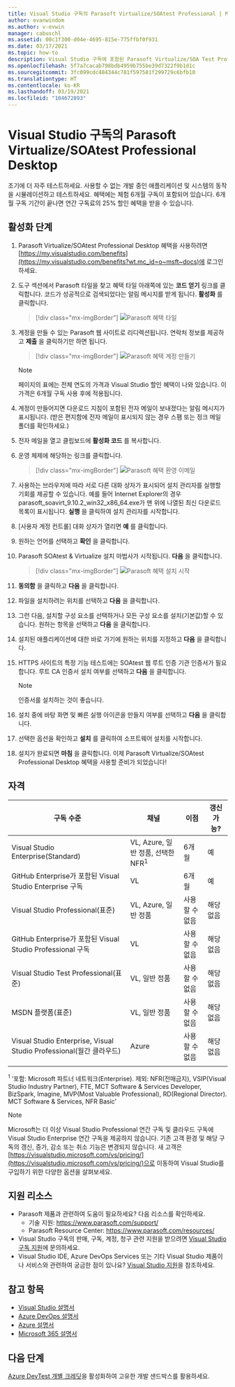 ```yaml
---
title: Visual Studio 구독의 Parasoft Virtualize/SOAtest Professional | Microsoft Docs
author: evanwindom
ms.author: v-evwin
manager: cabuschl
ms.assetid: 00c1f300-d04e-4695-815e-775ffbf0f931
ms.date: 03/17/2021
ms.topic: how-to
description: Visual Studio 구독에 포함된 Parasoft Virtualize/SOA Test Professional 구독을 활성화하는 방법을 알아봅니다.
ms.openlocfilehash: 5f7a7cacab798bdb4959b755be39d7322f9b1d1c
ms.sourcegitcommit: 3fc099cdc484344c781f597581f299729c6bfb10
ms.translationtype: HT
ms.contentlocale: ko-KR
ms.lasthandoff: 03/19/2021
ms.locfileid: "104672893"
---
```

# <a name="parasoft-virtualizesoatest-professional-desktop-in-visual-studio-subscriptions"></a>Visual Studio 구독의 Parasoft Virtualize/SOAtest Professional Desktop

조기에 더 자주 테스트하세요.  사용할 수 없는 개발 중인 애플리케이션 및 시스템의 동작을 시뮬레이션하고 테스트하세요.  혜택에는 체험 6개월 구독이 포함되어 있습니다.  6개월 구독 기간이 끝나면 연간 구독료의 25% 할인 혜택을 받을 수 있습니다.

## <a name="activation-steps"></a>활성화 단계

1. Parasoft Virtualize/SOAtest Professional Desktop 혜택을 사용하려면 [https://my.visualstudio.com/benefits](https://my.visualstudio.com/benefits?wt.mc_id=o~msft~docs)에 로그인하세요.

2. 도구 섹션에서 Parasoft 타일을 찾고 혜택 타일 아래쪽에 있는 **코드 얻기** 링크를 클릭합니다.   코드가 성공적으로 검색되었다는 알림 메시지를 받게 됩니다.  **활성화** 를 클릭합니다.
   > [!div class="mx-imgBorder"]
   > ![Parasoft 혜택 타일](_img/vs-parasoft/vs-parasoft-tile.png "시작하려면 Parasoft 타일에서 '코드 가져오기'를 클릭한 다음 '활성화'를 클릭합니다.")

3. 계정을 만들 수 있는 Parasoft 웹 사이트로 리디렉션됩니다.  연락처 정보를 제공하고 **제출** 을 클릭하기만 하면 됩니다.
   > [!div class="mx-imgBorder"]
   > ![Parasoft 혜택 계정 만들기](_img/vs-parasoft/vs-parasoft-new-account.png "연락처 정보를 입력한 다음 '제출'을 클릭하여 계정을 만듭니다.")

   > [!Note]
   > 페이지의 표에는 전체 연도의 가격과 Visual Studio 할인 혜택이 나와 있습니다. 이 가격은 6개월 구독 사용 후에 적용됩니다.  

4. 계정이 만들어지면 다운로드 지침이 포함된 전자 메일이 보내졌다는 알림 메시지가 표시됩니다.  (받은 편지함에 전자 메일이 표시되지 않는 경우 스팸 또는 정크 메일 폴더를 확인하세요.)

5. 전자 메일을 열고 클립보드에 **활성화 코드** 를 복사합니다.

6. 운영 체제에 해당하는 링크를 클릭합니다.
   > [!div class="mx-imgBorder"]
   > ![Parasoft 혜택 환영 이메일](_img/vs-parasoft/vs-parasoft-email.png "운영 체제와 일치하는 다운로드 링크를 선택합니다.")

7. 사용하는 브라우저에 따라 서로 다른 대화 상자가 표시되어 설치 관리자를 실행할 기회를 제공할 수 있습니다.  예를 들어 Internet Explorer의 경우 parasoft_soavirt_9.10.2_win32_x86_64.exe가 맨 위에 나열된 최신 다운로드 목록이 표시됩니다. **실행** 을 클릭하여 설치 관리자를 시작합니다.

8. [사용자 계정 컨트롤] 대화 상자가 열리면 **예** 를 클릭합니다.

9. 원하는 언어를 선택하고 **확인** 을 클릭합니다.

10. Parasoft SOAtest & Virtualize 설치 마법사가 시작됩니다.  **다음** 을 클릭합니다.
    > [!div class="mx-imgBorder"]
    > ![Parasoft 혜택 설치 시작](_img/vs-parasoft/vs-parasoft-start-install.png "'다음'을 클릭하여 Parasoft SOAtest 및 Virtualize 설치를 시작합니다.")

11. **동의함** 을 클릭하고 **다음** 을 클릭합니다.

12. 파일을 설치하려는 위치를 선택하고 **다음** 을 클릭합니다.

13. 그런 다음, 설치할 구성 요소를 선택하거나 모든 구성 요소를 설치(기본값)할 수 있습니다.  원하는 항목을 선택하고 **다음** 을 클릭합니다.

14. 설치된 애플리케이션에 대한 바로 가기에 원하는 위치를 지정하고 **다음** 을 클릭합니다.

15. HTTPS 사이트의 특정 기능 테스트에는 SOAtest 웹 루트 인증 기관 인증서가 필요합니다.  루트 CA 인증서 설치 여부를 선택하고 **다음** 을 클릭합니다.
    > [!NOTE]
    > 인증서를 설치하는 것이 좋습니다.

16. 설치 중에 바탕 화면 및 빠른 실행 아이콘을 만들지 여부를 선택하고 **다음** 을 클릭합니다.

17. 선택한 옵션을 확인하고 **설치** 를 클릭하여 소프트웨어 설치를 시작합니다.

18. 설치가 완료되면 **마침** 을 클릭합니다. 이제 Parasoft Virtualize/SOAtest Professional Desktop 혜택을 사용할 준비가 되었습니다!

## <a name="eligibility"></a>자격

| 구독 수준                                                 |     채널                                            | 이점                                                          | 갱신 가능?    |
|--------------------------------------------------------------------|---------------------------------------------------------|------------------------------------------------------------------|---------------|
| Visual Studio Enterprise(Standard)   | VL, Azure, 일반 정품, 선택한 NFR<sup>1</sup> | 6개월       |  예       |
| GitHub Enterprise가 포함된 Visual Studio Enterprise 구독 | VL | 6개월       |  예       |
| Visual Studio Professional(표준) | VL, Azure, 일반 정품                                       | 사용할 수 없음                                                           |해당 없음         |
| GitHub Enterprise가 포함된 Visual Studio Professional 구독 | VL                                      | 사용할 수 없음                                                           |해당 없음         |
| Visual Studio Test Professional(표준)                         | VL, 일반 정품                                              | 사용할 수 없음                                                           |해당 없음         |
| MSDN 플랫폼(표준)                                          | VL, 일반 정품                                              | 사용할 수 없음                                                           |해당 없음         |
| Visual Studio Enterprise, Visual Studio Professional(월간 클라우드) | Azure                                       | 사용할 수 없음                                                           |해당 없음|
||

<sup>1</sup> ‘포함: Microsoft 파트너 네트워크(Enterprise). 제외: NFR(전매금지), VSIP(Visual Studio Industry Partner), FTE, MCT Software & Services Developer, BizSpark, Imagine, MVP(Most Valuable Professional), RD(Regional Director).  MCT Software & Services, NFR Basic’

> [!NOTE]
> Microsoft는 더 이상 Visual Studio Professional 연간 구독 및 클라우드 구독에 Visual Studio Enterprise 연간 구독을 제공하지 않습니다. 기존 고객 환경 및 해당 구독의 갱신, 증가, 감소 또는 취소 기능은 변경되지 않습니다. 새 고객은 [https://visualstudio.microsoft.com/vs/pricing/](https://visualstudio.microsoft.com/vs/pricing/)으로 이동하여 Visual Studio를 구입하기 위한 다양한 옵션을 살펴보세요.

## <a name="support-resources"></a>지원 리소스
- Parasoft 제품과 관련하여 도움이 필요하세요?  다음 리소스를 확인하세요.
  - 기술 지원:  https://www.parasoft.com/support/
  - Parasoft Resource Center:  https://www.parasoft.com/resources/
- Visual Studio 구독의 판매, 구독, 계정, 청구 관련 지원을 받으려면 [Visual Studio 구독 지원](https://my.visualstudio.com/gethelp)에 문의하세요.
- Visual Studio IDE, Azure DevOps Services 또는 기타 Visual Studio 제품이나 서비스와 관련하여 궁금한 점이 있나요?  [Visual Studio 지원](https://visualstudio.microsoft.com/support/)을 참조하세요.

## <a name="see-also"></a>참고 항목
- [Visual Studio 설명서](/visualstudio/)
- [Azure DevOps 설명서](/azure/devops/)
- [Azure 설명서](/azure/)
- [Microsoft 365 설명서](/microsoft-365/)

## <a name="next-steps"></a>다음 단계
[Azure DevTest 개별 크레딧](vs-azure.md)을 활성화하여 고유한 개발 샌드박스를 활용하세요.